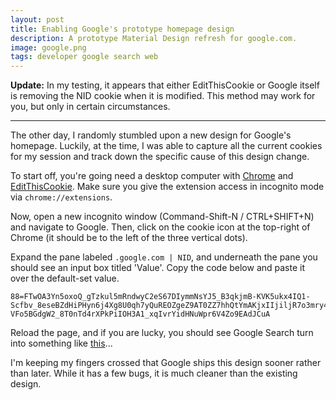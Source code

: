 ```yaml
---
layout: post
title: Enabling Google's prototype homepage design
description: A prototype Material Design refresh for google.com.
image: google.png
tags: developer google search web
---
```


**Update:** In my testing, it appears that either EditThisCookie or Google itself is removing the NID cookie when it is modified. This method may work for you, but only in certain circumstances.

---

The other day, I randomly stumbled upon a new design for Google's homepage. Luckily, at the time, I was able to capture all the current cookies for my session and track down the specific cause of this design change.

To start off, you're going need a desktop computer with [Chrome](https://www.google.com/chrome/) and [EditThisCookie](https://chrome.google.com/webstore/detail/editthiscookie/fngmhnnpilhplaeedifhccceomclgfbg). Make sure you give the extension access in incognito mode via `chrome://extensions`.

<null></null>

Now, open a new incognito window (Command-Shift-N / CTRL+SHIFT+N) and navigate to Google. Then, click on the cookie icon at the top-right of Chrome (it should be to the left of the three vertical dots).

Expand the pane labeled `.google.com | NID`, and underneath the pane you should see an input box titled 'Value'. Copy the code below and paste it over the default-set value.

```
88=FTwOA3Yn5oxoQ_gTzkul5mRndwyC2eS67DIymmNsYJ5_B3qkjmB-KVK5ukx4IQ1-Scfbv_8eseBZdHiPHyn6j4Xg8U0qh7yQuREOZgeZ9AT0ZZ7hhQtYmAKjxIIjiljR7o3mry4lnjIXExi-VFo5BGdgW2_8T0nTd4rXPkPiIOH3A1_xqIvrYidHNuWpr6V4Zo9EAdJCuA
```

Reload the page, and if you are lucky, you should see Google Search turn into something like [this](https://imgur.com/lDBidtu)...

I'm keeping my fingers crossed that Google ships this design sooner rather than later. While it has a few bugs, it is much cleaner than the existing design.
